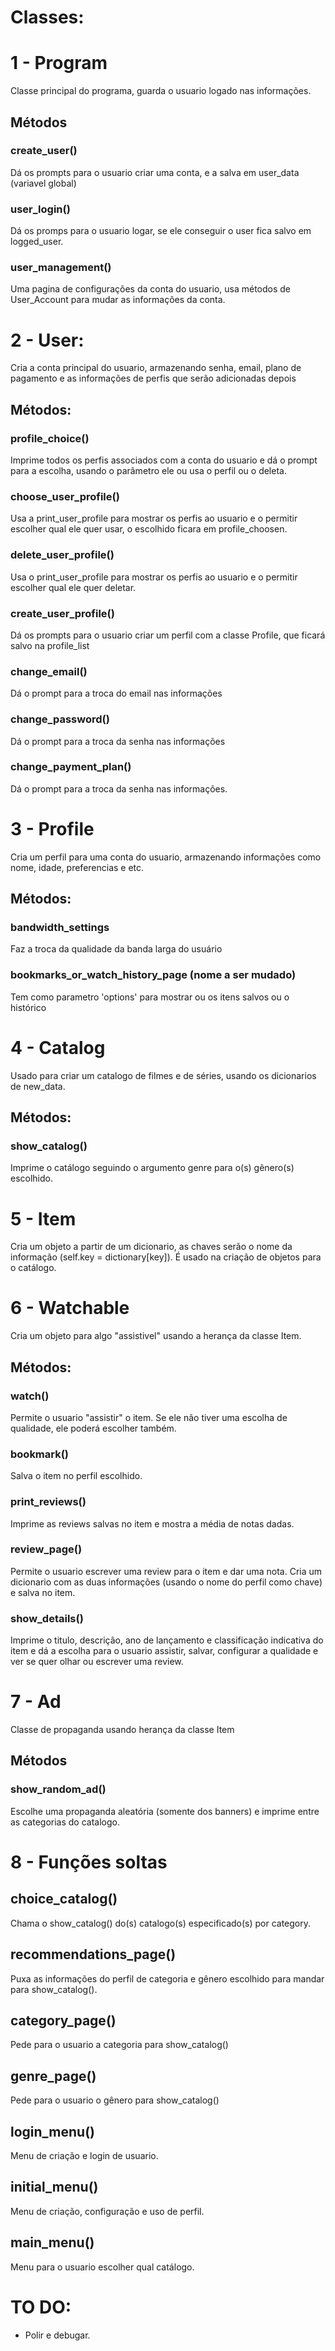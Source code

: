 # Classes:

# 1 - Program
Classe principal do programa, guarda o usuario logado nas informações.
## Métodos
### create_user()
Dá os prompts para o usuario criar uma conta, e a salva em user_data (variavel global)
### user_login()
Dá os promps para o usuario logar, se ele conseguir o user fica salvo em logged_user.
### user_management()
Uma pagina de configurações da conta do usuario, usa métodos de User_Account para mudar as informações da conta.

# 2 -  User:
Cria a conta principal do usuario, armazenando senha, email, plano de pagamento e as informações de perfis que serão adicionadas depois
## Métodos:
### profile_choice()
Imprime todos os perfis associados com a conta do usuario e dá o prompt para a escolha, usando o parâmetro ele ou usa o perfil ou o deleta.
### choose_user_profile()
Usa a print_user_profile para mostrar os perfis ao usuario e o permitir escolher qual ele quer usar, o escolhido ficara em profile_choosen.
### delete_user_profile()
Usa o print_user_profile para mostrar os perfis ao usuario e o permitir escolher qual ele quer deletar.
### create_user_profile()
Dá os prompts para o usuario criar um perfil com a classe Profile, que ficará salvo na profile_list
### change_email()
Dá o prompt para a troca do email nas informações
### change_password()
Dá o prompt para a troca da senha nas informações
### change_payment_plan()
Dá o prompt para a troca da senha nas informações.

# 3 - Profile
Cria um perfil para uma conta do usuario, armazenando informações como nome, idade, preferencias e etc.
## Métodos:
### bandwidth_settings
Faz a troca da qualidade da banda larga do usuário
### bookmarks_or_watch_history_page (nome a ser mudado)
Tem como parametro 'options' para mostrar ou os itens salvos ou o histórico

# 4 - Catalog
Usado para criar um catalogo de filmes e de séries, usando os dicionarios de new_data.
## Métodos:
### show_catalog()
Imprime o catálogo seguindo o argumento genre para o(s) gênero(s) escolhido.

# 5 - Item
Cria um objeto a partir de um dicionario, as chaves serão o nome da informação (self.key = dictionary[key]). É usado na criação de objetos para o catálogo.

# 6 - Watchable
Cria um objeto para algo "assistivel" usando a herança da classe Item.
## Métodos:
### watch()
Permite o usuario "assistir" o item. Se ele não tiver uma escolha de qualidade, ele poderá escolher também.
### bookmark()
Salva o item no perfil escolhido.
### print_reviews()
Imprime as reviews salvas no item e mostra a média de notas dadas.
### review_page()
Permite o usuario escrever uma review para o item e dar uma nota. Cria um dicionario com as duas informações (usando o nome do perfil como chave) e salva no item.
### show_details()
Imprime o titulo, descrição, ano de lançamento e classificação indicativa do item e dá a escolha para o usuario assistir, salvar, configurar a qualidade e ver se quer olhar ou escrever uma review.

# 7 - Ad
Classe de propaganda usando herança da classe Item
## Métodos
### show_random_ad()
Escolhe uma propaganda aleatória (somente dos banners) e imprime entre as categorias do catalogo.

# 8 - Funções soltas
## choice_catalog()
Chama o show_catalog() do(s) catalogo(s) especificado(s) por category.
## recommendations_page()
Puxa as informações do perfil de categoria e gênero escolhido para mandar para show_catalog().
## category_page()
Pede para o usuario a categoria para show_catalog()
## genre_page()
Pede para o usuario o gênero para show_catalog()
## login_menu()
Menu de criação e login de usuario.
## initial_menu()
Menu de criação, configuração e uso de perfil.
## main_menu()
Menu para o usuario escolher qual catálogo.

# TO DO:
- Polir e debugar.
